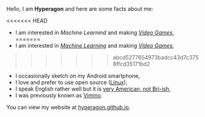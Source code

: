 Hello, I am **Hyperagon** and here are some facts about me:

<<<<<<< HEAD
- I am interested in *Machine Learnind* and making [*Video Games*](https://en.wikipedia.org/wiki/Video_games),
=======
- I am interested in [*Machine Learning*](https://en.wikipedia.org/wiki/Machine_learning) and making [*Video Games*](https://hyperagon.itch.io/),
>>>>>>> abcd5277654973badcc43d7c3758ffcd35171bd2
- I occasionally sketch on my Android smartphone,
- I love and prefer to use open source ([Linux](https://www.linux.org/)),
- I speak English rather well but it is [very American, not Bri-ish](https://www.speakmoreclearly.com/english-pronunciation-tips/the-difference-between-a-british-and-american-accent/),
- I was previously known as [Vimino](https://vimino.gitlab.io/).

You can view my website at [hyperagon.github.io](https://hyperagon.github.io/).
